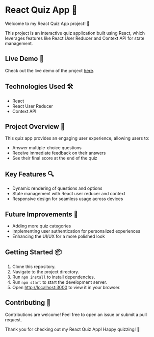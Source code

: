 # React Quiz App 🚀

Welcome to my React Quiz App project! 🎉

This project is an interactive quiz application built using React, which leverages features like React User Reducer and Context API for state management.

## Live Demo 🔗

Check out the live demo of the project [here](https://marut-react-quiz-app.netlify.app/).

## Technologies Used 🛠️

- React
- React User Reducer
- Context API

## Project Overview 📝

This quiz app provides an engaging user experience, allowing users to:

- Answer multiple-choice questions
- Receive immediate feedback on their answers
- See their final score at the end of the quiz

## Key Features 🔍

- Dynamic rendering of questions and options
- State management with React user reducer and context
- Responsive design for seamless usage across devices

## Future Improvements 🚧

- Adding more quiz categories
- Implementing user authentication for personalized experiences
- Enhancing the UI/UX for a more polished look

## Getting Started 📦

1. Clone this repository.
2. Navigate to the project directory.
3. Run `npm install` to install dependencies.
4. Run `npm start` to start the development server.
5. Open [http://localhost:3000](http://localhost:3000) to view it in your browser.

## Contributing 🤝

Contributions are welcome! Feel free to open an issue or submit a pull request.

Thank you for checking out my React Quiz App! Happy quizzing! 🎉
